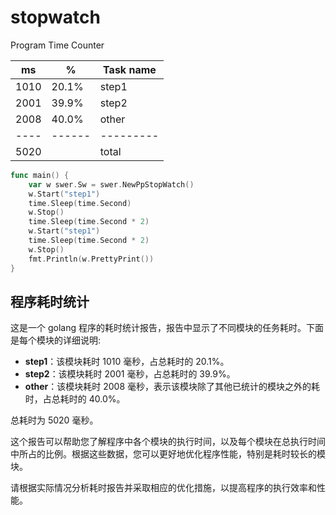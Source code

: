 # stopwatch
Program Time Counter

| ms   | %      | Task name |
| ---- | ------ | --------- |
| 1010 | 20.1%  | step1     |
| 2001 | 39.9%  | step2     |
| 2008 | 40.0%  | other     |
| ---- | ------ | --------- |
| 5020 |        | total     |

```go
func main() {
	var w swer.Sw = swer.NewPpStopWatch()
	w.Start("step1")
	time.Sleep(time.Second)
	w.Stop()
	time.Sleep(time.Second * 2)
	w.Start("step1")
	time.Sleep(time.Second * 2)
	w.Stop()
	fmt.Println(w.PrettyPrint())
}
```
## 程序耗时统计

这是一个 golang 程序的耗时统计报告，报告中显示了不同模块的任务耗时。下面是每个模块的详细说明:

- **step1**：该模块耗时 1010 毫秒，占总耗时的 20.1%。
- **step2**：该模块耗时 2001 毫秒，占总耗时的 39.9%。
- **other**：该模块耗时 2008 毫秒，表示该模块除了其他已统计的模块之外的耗时，占总耗时的 40.0%。

总耗时为 5020 毫秒。

这个报告可以帮助您了解程序中各个模块的执行时间，以及每个模块在总执行时间中所占的比例。根据这些数据，您可以更好地优化程序性能，特别是耗时较长的模块。

请根据实际情况分析耗时报告并采取相应的优化措施，以提高程序的执行效率和性能。
